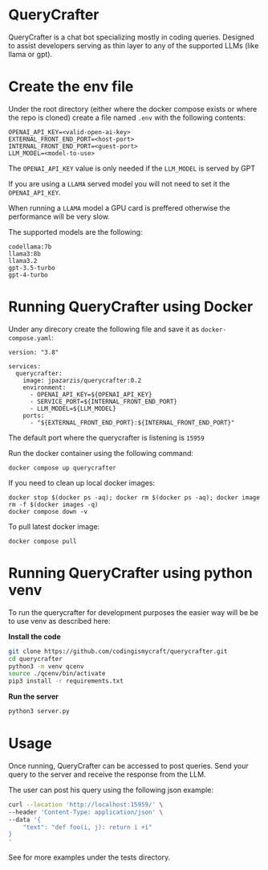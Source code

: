 # QueryCrafter

QueryCrafter is a chat bot specializing mostly in  coding queries. Designed to
assist developers serving as thin layer to any of the supported LLMs (like
llama or gpt).

# Create the env file

Under the root directory (either where the docker compose exists or where the
repo is cloned) create a file named `.env` with the following contents:

```
OPENAI_API_KEY=<valid-open-ai-key>
EXTERNAL_FRONT_END_PORT=<host-port>
INTERNAL_FRONT_END_PORT=<guest-port>
LLM_MODEL=<model-to-use>
```

The `OPENAI_API_KEY` value is only needed if the `LLM_MODEL` is served by GPT

If you are using a `LLAMA` served model you will not need to set it the
`OPENAI_API_KEY`.

When running a `LLAMA` model a GPU card is preffered otherwise the performance
will be very slow.

The supported models are the following:

```
codellama:7b
llama3:8b
llama3.2
gpt-3.5-turbo
gpt-4-turbo
```


# Running QueryCrafter using Docker

Under any direcory create the following file and save it as
`docker-compose.yaml`:

```
version: "3.8"

services:
  querycrafter:
    image: jpazarzis/querycrafter:0.2
    environment:
      - OPENAI_API_KEY=${OPENAI_API_KEY}
      - SERVICE_PORT=${INTERNAL_FRONT_END_PORT}
      - LLM_MODEL=${LLM_MODEL}
    ports:
      - "${EXTERNAL_FRONT_END_PORT}:${INTERNAL_FRONT_END_PORT}"
```

The default port where the querycrafter is listening is `15959`


Run the docker container using the following command:

```
docker compose up querycrafter
```

If you need to clean up local docker images:

```
docker stop $(docker ps -aq); docker rm $(docker ps -aq); docker image rm -f $(docker images -q)
docker compose down -v
```
 To pull latest docker image:

 ```
 docker compose pull
 ```

# Running QueryCrafter using python venv

To run the querycrafter for development purposes the easier way will be be to
use venv as described here:

**Install the code**

```sh
git clone https://github.com/codingismycraft/querycrafter.git
cd querycrafter
python3 -m venv qcenv
source ./qcenv/bin/activate
pip3 install -r requirements.txt
 ```

**Run the server**

```sh
python3 server.py
```


# Usage
Once running, QueryCrafter can be accessed to post queries. Send your
query to the server and receive the response from the LLM.

The user can post his query using the following json example:

```bash
curl --location 'http://localhost:15959/' \
--header 'Content-Type: application/json' \
--data '{
    "text": "def foo(i, j): return i +i"
}
'
```

See for more examples under the tests directory.


